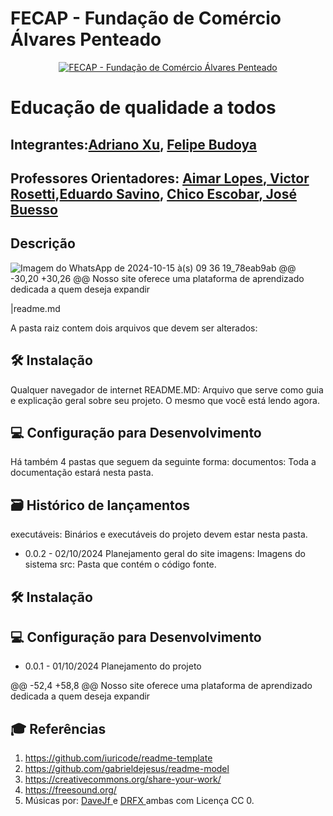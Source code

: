 # FECAP - Fundação de Comércio Álvares Penteado

<p align="center">
<a href= "https://www.fecap.br/"><img src="https://encrypted-tbn0.gstatic.com/images?q=tbn:ANd9GcRhZPrRa89Kma0ZZogxm0pi-tCn_TLKeHGVxywp-LXAFGR3B1DPouAJYHgKZGV0XTEf4AE&usqp=CAU" alt="FECAP - Fundação de Comércio Álvares Penteado" border="0"></a>
</p>

# Educação de qualidade a todos

## Integrantes:<a href="https://www.">Adriano Xu</a>, <a href="https://www.">Felipe Budoya</a>

## Professores Orientadores: [Aimar Lopes](https://www.linkedin.com/in/aimarlopes/?locale=pt_BR),[ Victor Rosetti](https://www.linkedin.com/in/victorbarq/?original_referer=https%3A%2F%2Fwww%2Elinkedin%2Ecom%2F&originalSubdomain=br),[Eduardo Savino](https://www.linkedin.com/in/eduardo-savino-gomes-77833a10/), [Chico Escobar](https://www.linkedin.com/in/francisco-escobar/),[ José Buesso](https://www.linkedin.com/in/jbuesso/?original_referer=https%3A%2F%2Fgithub%2Ecom%2F2024-2-NADS2%2FProjeto12%3Ftab%3Dreadme-ov-file&originalSubdomain=br)

## Descrição
![Imagem do WhatsApp de 2024-10-15 à(s) 09 36 19_78eab9ab](https://github.com/user-attachments/assets/5f584ffd-7aa3-4f73-b7e4-33e9413dfd75)
@@ -30,20 +30,26 @@ Nosso site oferece uma plataforma de aprendizado dedicada a quem deseja expandir

|readme.md<br>

A pasta raiz contem dois arquivos que devem ser alterados:

## 🛠 Instalação
  Qualquer navegador de internet
README.MD: Arquivo que serve como guia e explicação geral sobre seu projeto. O mesmo que você está lendo agora.

## 💻 Configuração para Desenvolvimento
Há também 4 pastas que seguem da seguinte forma:
documentos: Toda a documentação estará nesta pasta.

## 🗃 Histórico de lançamentos
executáveis: Binários e executáveis do projeto devem estar nesta pasta.

* 0.0.2 - 02/10/2024
    Planejamento geral do site
imagens: Imagens do sistema
src: Pasta que contém o código fonte.
## 🛠 Instalação
## 💻 Configuração para Desenvolvimento

* 0.0.1 - 01/10/2024
    Planejamento do projeto
    



@@ -52,4 +58,8 @@ Nosso site oferece uma plataforma de aprendizado dedicada a quem deseja expandir


## 🎓 Referências
1. <https://github.com/iuricode/readme-template>
2. <https://github.com/gabrieldejesus/readme-model>
3. <https://creativecommons.org/share-your-work/>
4. <https://freesound.org/>
5. Músicas por: <a href="https://freesound.org/people/DaveJf/sounds/616544/"> DaveJf </a> e <a href="https://freesound.org/people/DRFX/sounds/338986/"> DRFX </a> ambas com Licença CC 0.
